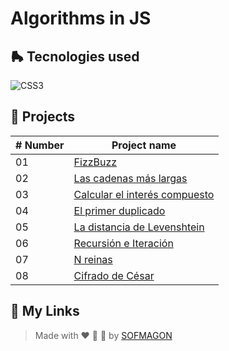 # Algorithms in JS



## 🛼 Tecnologies used

![CSS3](https://img.shields.io/badge/javascript-%23F7DF1E.svg?style=for-the-badge&logo=javascript&logoColor=black)



## 🍕 Projects

| # Number | Project name                                                 |
| -------- | ------------------------------------------------------------ |
| 01       | [FizzBuzz](./01-fizzBuzz)                                    |
| 02       | [Las cadenas más largas](./02-cadenas-masLargas)             |
| 03       | [Calcular el interés compuesto](./03-interes-compuesto)      |
| 04       | [El primer duplicado](./04-primer-duplicado)                 |
| 05       | [La distancia de Levenshtein](./05-distancia-levenshtein/main.js) |
| 06       | [Recursión e Iteración](./06-recursion-iteracion/main.js)    |
| 07       | [N reinas](./07-n-reinas/main.js)                            |
| 08       | [Cifrado de César](./08-cifrado-cesar/main.js)               |



## 🌈 My Links

> Made with ❤️ 🍕 🌮 by [SOFMAGON](https://beacons.ai/sofmagon)

